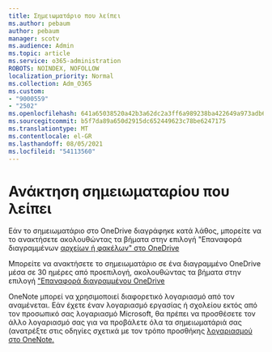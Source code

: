 ```yaml
---
title: Σημειωματάριο που λείπει
ms.author: pebaum
author: pebaum
manager: scotv
ms.audience: Admin
ms.topic: article
ms.service: o365-administration
ROBOTS: NOINDEX, NOFOLLOW
localization_priority: Normal
ms.collection: Adm_O365
ms.custom:
- "9000559"
- "2502"
ms.openlocfilehash: 641a65038520a42b3a62dc2a3ff6a989238ba422649a973adb6f42cf556e5a53
ms.sourcegitcommit: b5f7da89a650d2915dc652449623c78be6247175
ms.translationtype: MT
ms.contentlocale: el-GR
ms.lasthandoff: 08/05/2021
ms.locfileid: "54113560"
---
```

# <a name="recover-missing-notebook"></a>Ανάκτηση σημειωματαρίου που λείπει

Εάν το σημειωματάριο στο OneDrive διαγράφηκε κατά λάθος, μπορείτε να το ανακτήσετε ακολουθώντας τα βήματα στην επιλογή "Επαναφορά διαγραμμένων [αρχείων ή φακέλων" στο OneDrive](https://support.office.com/article/949ada80-0026-4db3-a953-c99083e6a84f)

Μπορείτε να ανακτήσετε το σημειωματάριο σε ένα διαγραμμένο OneDrive μέσα σε 30 ημέρες από προεπιλογή, ακολουθώντας τα βήματα στην επιλογή ["Επαναφορά διαγραμμένου OneDrive](https://docs.microsoft.com/onedrive/restore-deleted-onedrive)

OneNote μπορεί να χρησιμοποιεί διαφορετικό λογαριασμό από τον αναμένεται. Εάν έχετε έναν λογαριασμό εργασίας ή σχολείου εκτός από τον προσωπικό σας λογαριασμό Microsoft, θα πρέπει να προσθέσετε τον άλλο λογαριασμό σας για να προβάλετε όλα τα σημειωματάριά σας (ανατρέξτε στις οδηγίες σχετικά με τον τρόπο προσθήκης [λογαριασμού στο OneNote.](https://support.office.com/article/5afff855-54ee-47e4-a773-db048d4ac299)